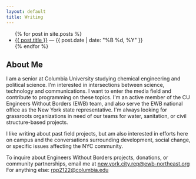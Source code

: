 ```yaml
---
layout: default
title: Writing
---
```


<ul>
    {% for post in site.posts %}
    <li>
        <a href="{{ post.url }}" title="Permanent link to: '{{ post.title }}'">{{ post.title }}</a>
        &mdash;
        <time class="post__date" datetime="{{ post.date | date: "%Y-%m-%d" }}" pubdate="">{{ post.date | date: "%B %d, %Y"  }}</time>
    </li>
    {% endfor %}
</ul>

## About Me

I am a senior at Columbia University studying chemical engineering and political science. I'm interested in intersections between science, technology and communications. I want to enter the media field and contribute to programming on these topics. I'm an active member of the CU Engineers Without Borders (EWB) team, and also serve the EWB national office as the New York state representative. I'm always looking for grassroots organizations in need of our teams for water, sanitation, or civil structure-based projects.

I like writing about past field projects, but am also interested in efforts here on campus and the conversations surrounding development, social change, or specific issues affecting the NYC community.

To inquire about Engineers Without Borders projects, donations, or community partnerships, email me at new.york.city.rep@ewb-northeast.org
For anything else: rpp2122@columbia.edu
